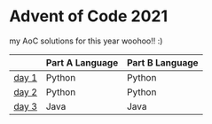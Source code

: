 # Advent of Code 2021

my AoC solutions for this year woohoo!! :)

|                                                | Part A Language | Part B Language |
|:-----------------------------------------------|:----------------|:----------------|
| [day 1](https://adventofcode.com/2021/day/1)   | Python          | Python          |
| [day 2](https://adventofcode.com/2021/day/2)   | Python          | Python          |
| [day 3](https://adventofcode.com/2021/day/3)   | Java            | Java            |